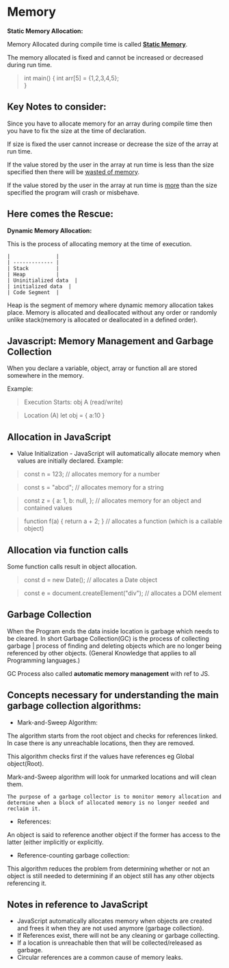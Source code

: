 # Memory
<b>Static Memory Allocation: </b>

Memory Allocated during compile time is called <u><b>Static Memory</b></u>.

The memory allocated is fixed and cannot be increased or decreased during run time.

> int main()
{
    int arr[5] = {1,2,3,4,5};   
}
## Key Notes to consider:
Since you have to allocate memory for an array during compile time then you have to fix the size at the time of declaration.

If size is fixed the user cannot increase or decrease the size of the array at run time.

If the value stored by the user in the array at run time is less than the size specified then there will be <u>wasted of memory</u>.

If the value stored by the user in the array at run time is <u>more</u> than the size specified the program will crash or misbehave.

## Here comes the Rescue:
<b>Dynamic Memory Allocation:</b> 

This is the process of allocating memory at the time of execution.


    |               |     
    | ------------- | 
    | Stack         | 
    | Heap          | 
    | Uninitialized data  | 
    | initialized data  | 
    | Code Segment  | 

Heap is the segment of memory where dynamic memory allocation takes place.
Memory is allocated and deallocated without any order or randomly unlike stack(memory is allocated or deallocated in a defined order).

## Javascript: Memory Management and Garbage Collection
When you declare a variable, object, array or function all are stored somewhere in the memory.

Example:
> Execution Starts: obj A  (read/write)

> Location (A) let obj = {
    a:10
}

## Allocation in JavaScript
* Value Initialization - JavaScript will automatically allocate memory when values are initially declared.
Example: 

> const n = 123; // allocates memory for a number

> const s = "abcd"; // allocates memory for a string

> const z = {
  a: 1,
  b: null,
}; // allocates memory for an object and contained values

> function f(a) {
  return a + 2;
} // allocates a function (which is a callable object)

## Allocation via function calls
Some function calls result in object allocation.

> const d = new Date(); // allocates a Date object

> const e = document.createElement("div"); // allocates a DOM element

## Garbage Collection
When the Program ends the data inside location is garbage which needs to be cleared.
In short Garbage Collection(GC) is the process of collecting garbage | process of finding and deleting objects which are no longer being referenced by other objects. (General Knowledge that applies to all Programming languages.)

GC Process also called <b>automatic memory management</b> with ref to JS.

## Concepts necessary for understanding the main garbage collection algorithms:

 * Mark-and-Sweep Algorithm: 

The algorithm starts from the root object and checks for references linked.
In case there is any unreachable locations, then they are removed.

This algorithm checks first if the values have references eg Global object(Root).

Mark-and-Sweep algorithm will look for unmarked locations and will clean them.

```
The purpose of a garbage collector is to monitor memory allocation and determine when a block of allocated memory is no longer needed and reclaim it.
```

* References:

An object is said to reference another object if the former has access to the latter (either implicitly or explicitly.

* Reference-counting garbage collection:

This algorithm reduces the problem from determining whether or not an object is still needed to determining if an object still has any other objects referencing it.


## Notes in reference to JavaScript
* JavaScript automatically allocates memory when objects are created and frees it when they are not used anymore (garbage collection).
* If References exist, there will not be any cleaning or garbage collecting.
* If a location is unreachable then that will be collected/released as garbage.
* Circular references are a common cause of memory leaks.
